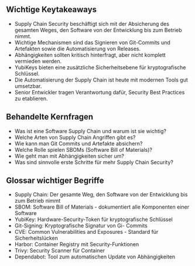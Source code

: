 ## Wichtige Keytakeaways

- Supply Chain Security beschäftigt sich mit der Absicherung des gesamten Weges, den Software von der Entwicklung bis zum Betrieb nimmt.
- Wichtige Mechanismen sind das Signieren von Git-Commits und Artefakten sowie die Automatisierung von Releases.
- Abhängigkeiten sollten kritisch hinterfragt, aber nicht komplett vermieden werden.
- YubiKeys bieten eine zusätzliche Sicherheitsebene für kryptografische Schlüssel.
- Die Automatisierung der Supply Chain ist heute mit modernen Tools gut umsetzbar.
- Senior Entwickler tragen Verantwortung dafür, Security Best Practices zu etablieren.

## Behandelte Kernfragen

- Was ist eine Software Supply Chain und warum ist sie wichtig?
- Welche Arten von Supply Chain Angriffen gibt es?
- Wie kann man Git Commits und Artefakte absichern?
- Welche Rolle spielen SBOMs (Software Bill of Materials)?
- Wie geht man mit Abhängigkeiten sicher um?
- Was sind sinnvolle erste Schritte für mehr Supply Chain Security?

## Glossar wichtiger Begriffe

- Supply Chain: Der gesamte Weg, den Software von der Entwicklung bis zum Betrieb nimmt
- SBOM: Software Bill of Materials - dokumentiert alle Komponenten einer Software
- YubiKey: Hardware-Security-Token für kryptografische Schlüssel
- Git-Signing: Kryptografische Signatur von Gi- Commits
- CVE: Common Vulnerabilities and Exposures - Standard für Sicherheitslücken
- Harbor: Container Registry mit Security-Funktionen
- Trivy: Security Scanner für Container
- Dependabot: Tool zum automatischen Update von Abhängigkeiten

